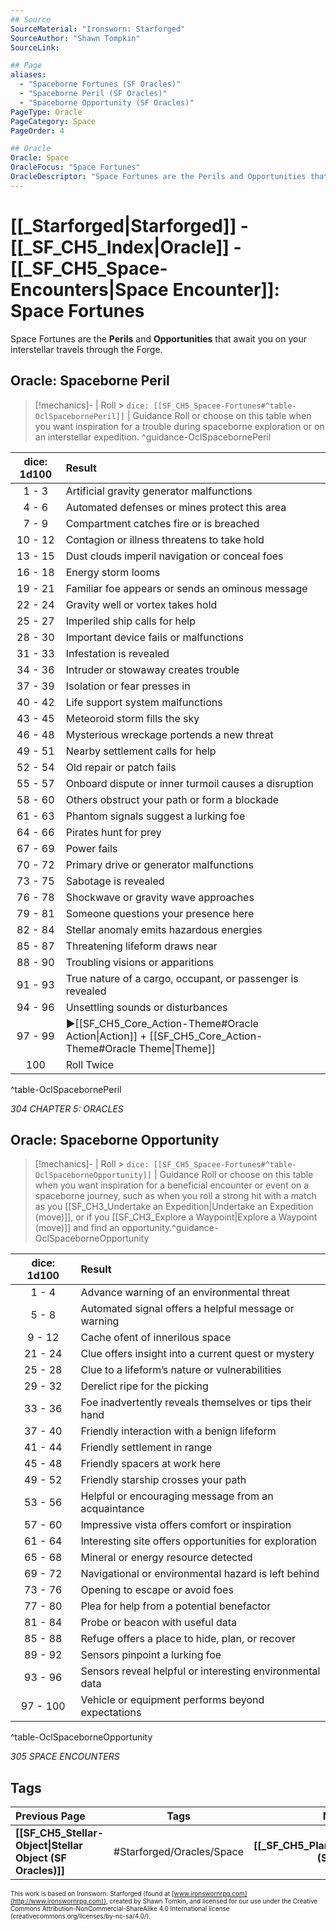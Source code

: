 ```yaml
---
## Source
SourceMaterial: "Ironsworn: Starforged"
SourceAuthor: "Shawn Tompkin"
SourceLink: 

## Page
aliases:
  - "Spaceborne Fortunes (SF Oracles)"
  - "Spaceborne Peril (SF Oracles)"
  - "Spaceborne Opportunity (SF Oracles)"
PageType: Oracle
PageCategory: Space
PageOrder: 4

## Oracle
Oracle: Space
OracleFocus: "Space Fortunes"
OracleDescriptor: "Space Fortunes are the Perils and Opportunities that await you on your interstellar travels through the Forge."
---
```

# [[_Starforged|Starforged]] - [[_SF_CH5_Index|Oracle]] - [[_SF_CH5_Space-Encounters|Space Encounter]]: Space Fortunes
Space Fortunes are the **Perils** and **Opportunities** that await you on your interstellar travels through the Forge.

## Oracle: Spaceborne Peril
> [!mechanics]- | Roll > `dice: [[SF_CH5_Spacee-Fortunes#^table-OclSpacebornePeril]]` | Guidance
> Roll or choose on this table when you want inspiration for a trouble during spaceborne exploration or on an interstellar expedition. ^guidance-OclSpacebornePeril

| dice: 1d100 | Result |
| :----: |:-------|
| 1 - 3 | Artificial gravity generator malfunctions |
| 4 - 6 | Automated defenses or mines protect this area |
| 7 - 9 | Compartment catches fire or is breached |
| 10 - 12 | Contagion or illness threatens to take hold |
| 13 - 15 | Dust clouds imperil navigation or conceal foes |
| 16 - 18 | Energy storm looms |
| 19 - 21 | Familiar foe appears or sends an ominous message |
| 22 - 24 | Gravity well or vortex takes hold |
| 25 - 27 | Imperiled ship calls for help |
| 28 - 30 | Important device fails or malfunctions |
| 31 - 33 | Infestation is revealed |
| 34 - 36 | Intruder or stowaway creates trouble |
| 37 - 39 | Isolation or fear presses in |
| 40 - 42 | Life support system malfunctions |
| 43 - 45 | Meteoroid storm fills the sky |
| 46 - 48 | Mysterious wreckage portends a new threat |
| 49 - 51 | Nearby settlement calls for help |
| 52 - 54 | Old repair or patch fails |
| 55 - 57 | Onboard dispute or inner turmoil causes a disruption |
| 58 - 60 | Others obstruct your path or form a blockade |
| 61 - 63 | Phantom signals suggest a lurking foe |
| 64 - 66 | Pirates hunt for prey |
| 67 - 69 | Power fails |
| 70 - 72 | Primary drive or generator malfunctions |
| 73 - 75 | Sabotage is revealed |
| 76 - 78 | Shockwave or gravity wave approaches |
| 79 - 81 | Someone questions your presence here |
| 82 - 84 | Stellar anomaly emits hazardous energies |
| 85 - 87 | Threatening lifeform draws near |
| 88 - 90 | Troubling visions or apparitions |
| 91 - 93 | True nature of a cargo, occupant, or passenger is revealed |
| 94 - 96 | Unsettling sounds or disturbances |
| 97 - 99 | ▶[[SF_CH5_Core_Action-Theme#Oracle Action\|Action]] + [[SF_CH5_Core_Action-Theme#Oracle Theme\|Theme]] |
| 100 | Roll Twice |
^table-OclSpacebornePeril

*304 CHAPTER 5: ORACLES*

## Oracle: Spaceborne Opportunity
> [!mechanics]- | Roll > `dice: [[SF_CH5_Spacee-Fortunes#^table-OclSpaceborneOpportunity]]` | Guidance
> Roll or choose on this table when you want inspiration for a beneficial encounter or event on a spaceborne journey, such as when you roll a strong hit with a match as you [[SF_CH3_Undertake an Expedition|Undertake an Expedition (move)]], or if you [[SF_CH3_Explore a Waypoint|Explore a Waypoint (move)]] and find an opportunity.^guidance-OclSpaceborneOpportunity

| dice: 1d100 | Result |
| :----: |:-------|
| 1 - 4 | Advance warning of an environmental threat |
| 5 - 8 | Automated signal offers a helpful message or warning |
| 9 - 12 | Cache of[](SF_CH3_Undertake%20an%20Expedition.md)ent of inner[](SF_CH3_Explore%20a%20Waypoint.md)ilous space |
| 21 - 24 | Clue offers insight into a current quest or mystery |
| 25 - 28 | Clue to a lifeform’s nature or vulnerabilities |
| 29 - 32 | Derelict ripe for the picking |
| 33 - 36 | Foe inadvertently reveals themselves or tips their hand |
| 37 - 40 | Friendly interaction with a benign lifeform |
| 41 - 44 | Friendly settlement in range |
| 45 - 48 | Friendly spacers at work here |
| 49 - 52 | Friendly starship crosses your path |
| 53 - 56 | Helpful or encouraging message from an acquaintance |
| 57 - 60 | Impressive vista offers comfort or inspiration |
| 61 - 64 | Interesting site offers opportunities for exploration |
| 65 - 68 | Mineral or energy resource detected |
| 69 - 72 | Navigational or environmental hazard is left behind |
| 73 - 76 | Opening to escape or avoid foes |
| 77 - 80 | Plea for help from a potential benefactor |
| 81 - 84 | Probe or beacon with useful data |
| 85 - 88 | Refuge offers a place to hide, plan, or recover |
| 89 - 92 | Sensors pinpoint a lurking foe |
| 93 - 96 | Sensors reveal helpful or interesting environmental data |
| 97 - 100 | Vehicle or equipment performs beyond expectations |
^table-OclSpaceborneOpportunity

*305 SPACE ENCOUNTERS*

## Tags
| Previous Page | Tags | Next Section |
|:--- |:---:| ---:|
| **[[SF_CH5_Stellar-Object\|Stellar Object (SF Oracles)]]** | #Starforged/Oracles/Space | **[[_SF_CH5_Planets\|Planets (SF Oracles)]]** |

<font size=-2>This work is based on Ironsworn: Starforged (found at [www.ironswornrpg.com](http://www.ironswornrpg.com)), created by Shawn Tomkin, and licensed for our use under the Creative Commons Attribution-NonCommercial-ShareAlike 4.0 International license  (creativecommons.org/licenses/by-nc-sa/4.0/).</font>